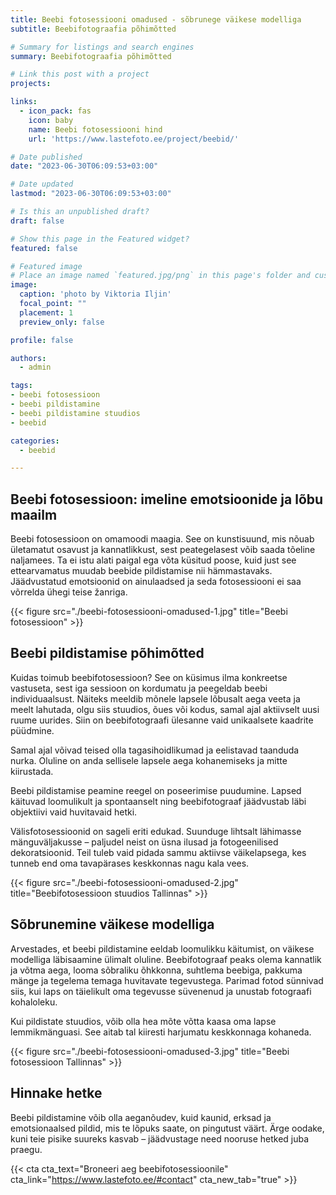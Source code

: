 ```yaml
---
title: Beebi fotosessiooni omadused - sõbrunege väikese modelliga
subtitle: Beebifotograafia põhimõtted

# Summary for listings and search engines
summary: Beebifotograafia põhimõtted

# Link this post with a project
projects: 

links:
  - icon_pack: fas
    icon: baby
    name: Beebi fotosessiooni hind
    url: 'https://www.lastefoto.ee/project/beebid/'

# Date published
date: "2023-06-30T06:09:53+03:00"

# Date updated
lastmod: "2023-06-30T06:09:53+03:00"

# Is this an unpublished draft?
draft: false

# Show this page in the Featured widget?
featured: false

# Featured image
# Place an image named `featured.jpg/png` in this page's folder and customize its options here.
image:
  caption: 'photo by Viktoria Iljin'
  focal_point: ""
  placement: 1
  preview_only: false

profile: false

authors:
  - admin

tags:
- beebi fotosessioon 
- beebi pildistamine
- beebi pildistamine stuudios
- beebid

categories:
  - beebid

---
```

## Beebi fotosessioon: imeline emotsioonide ja lõbu maailm

Beebi fotosessioon on omamoodi maagia. See on kunstisuund, mis nõuab ületamatut osavust ja kannatlikkust, sest peategelasest võib saada tõeline naljamees. Ta ei istu alati paigal ega võta küsitud poose, kuid just see ettearvamatus muudab beebide pildistamise nii hämmastavaks. Jäädvustatud emotsioonid on ainulaadsed ja seda fotosessiooni ei saa võrrelda ühegi teise žanriga.

{{< figure src="./beebi-fotosessiooni-omadused-1.jpg" title="Beebi fotosessioon" >}}

## Beebi pildistamise põhimõtted

Kuidas toimub beebifotosessioon? See on küsimus ilma konkreetse vastuseta, sest iga sessioon on kordumatu ja peegeldab beebi individuaalsust. Näiteks meeldib mõnele lapsele lõbusalt aega veeta ja meelt lahutada, olgu siis stuudios, õues või kodus, samal ajal aktiivselt uusi ruume uurides. Siin on beebifotograafi ülesanne vaid unikaalsete kaadrite püüdmine.

Samal ajal võivad teised olla tagasihoidlikumad ja eelistavad taanduda nurka. Oluline on anda sellisele lapsele aega kohanemiseks ja mitte kiirustada.

Beebi pildistamise peamine reegel on poseerimise puudumine. Lapsed käituvad loomulikult ja spontaanselt ning beebifotograaf jäädvustab läbi objektiivi vaid huvitavaid hetki.

Välisfotosessioonid on sageli eriti edukad. Suunduge lihtsalt lähimasse mänguväljakusse – paljudel neist on üsna ilusad ja fotogeenilised dekoratsioonid. Teil tuleb vaid pidada sammu aktiivse väikelapsega, kes tunneb end oma tavapärases keskkonnas nagu kala vees.

{{< figure src="./beebi-fotosessiooni-omadused-2.jpg" title="Beebifotosessioon stuudios Tallinnas" >}}

## Sõbrunemine väikese modelliga

Arvestades, et beebi pildistamine eeldab loomulikku käitumist, on väikese modelliga läbisaamine ülimalt oluline. Beebifotograaf peaks olema kannatlik ja võtma aega, looma sõbraliku õhkkonna, suhtlema beebiga, pakkuma mänge ja tegelema temaga huvitavate tegevustega. Parimad fotod sünnivad siis, kui laps on täielikult oma tegevusse süvenenud ja unustab fotograafi kohaloleku.

Kui pildistate stuudios, võib olla hea mõte võtta kaasa oma lapse lemmikmänguasi. See aitab tal kiiresti harjumatu keskkonnaga kohaneda.

{{< figure src="./beebi-fotosessiooni-omadused-3.jpg" title="Beebi fotosessioon Tallinnas" >}}

## Hinnake hetke

Beebi pildistamine võib olla aeganõudev, kuid kaunid, erksad ja emotsionaalsed pildid, mis te lõpuks saate, on pingutust väärt. Ärge oodake, kuni teie pisike suureks kasvab – jäädvustage need nooruse hetked juba praegu.

{{< cta cta_text="Broneeri aeg beebifotosessioonile" cta_link="https://www.lastefoto.ee/#contact" cta_new_tab="true" >}}